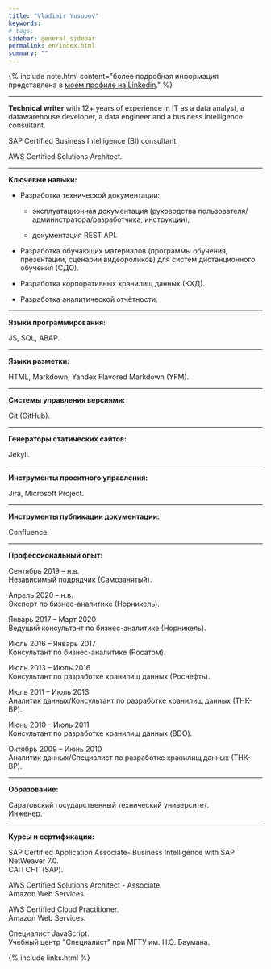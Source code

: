 ```yaml
---
title: "Vladimir Yusupov"
keywords: 
# tags:
sidebar: general_sidebar
permalink: en/index.html
summary: ""
---
```


{% include note.html content="более подробная информация представлена в [моем профиле на Linkedin](https://www.linkedin.com/in/vladimir-yusupov-sap-bi-consultant/)." %}

***

**Technical writer** with 12+ years of experience in IT as a data analyst, a datawarehouse developer, a data engineer and a business intelligence consultant. 

SAP Certified Business Intelligence (BI) consultant.

AWS Certified Solutions Architect.

***

**Ключевые навыки:**

- Разработка технической документации: 
    
    - эксплуатационная документация (руководства пользователя/администратора/разработчика, инструкции);  
    
    - документация REST API.

- Разработка обучающих материалов (программы обучения, презентации, сценарии видеороликов) для систем дистанционного обучения (СДО).

- Разработка корпоративных хранилищ данных (КХД).

- Разработка аналитической отчётности.

***

**Языки программирования:**

JS, SQL, ABAP.

***

**Языки разметки:**

HTML, Markdown, Yandex Flavored Markdown (YFM).

***

**Системы управления версиями:**

Git (GitHub).

***

**Генераторы статических сайтов:**

Jekyll.

***

**Инструменты проектного управления:** 

Jira, Microsoft Project.

***

**Инструменты публикации документации:** 

Confluence.

***

**Профессиональный опыт:**

Сентябрь 2019 – н.в. <br/> Независимый подрядчик (Самозанятый).

Апрель 2020 – н.в. <br/> Эксперт по бизнес-аналитике (Норникель).

Январь 2017 – Март 2020  <br/> Ведущий консультант по бизнес-аналитике (Норникель).

Июль 2016 – Январь 2017 <br/> Консультант по бизнес-аналитике (Росатом).

Июль 2013 – Июль 2016  <br/> Консультант по разработке хранилищ данных (Роснефть).

Июль 2011 – Июль 2013 <br/> Аналитик данных/Консультант по разработке хранилищ данных (ТНК-BP).

Июнь 2010 – Июль 2011 <br/> Консультант по разработке хранилищ данных (BDO).

Октябрь 2009 – Июнь 2010 <br/> Аналитик данных/Специалист по разработке хранилищ данных (ТНК-BP).

***

**Образование:**

Саратовский государственный технический университет. <br/> Инженер.

***

**Курсы и сертификации:**

SAP Certified Application Associate- Business Intelligence with SAP NetWeaver 7.0. <br/> САП СНГ (SAP).

AWS Certified Solutions Architect - Associate. <br/> Amazon Web Services.

AWS Certified Cloud Practitioner. <br/> Amazon Web Services.

Специалист JavaScript. <br/> Учебный центр "Специалист" при МГТУ им. Н.Э. Баумана.

{% include links.html %}
